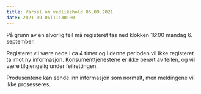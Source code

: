 ```yaml
---
title: Varsel om vedlikehold 06.09.2021
date: 2021-09-06T11:30:00
---
```

På grunn av en alvorlig feil må registeret tas ned klokken 16:00 mandag 6. september. 

Registeret vil være nede i ca 4 timer og i denne perioden vil ikke registeret ta imot ny informasjon. Konsumenttjenestene er ikke berørt av feilen, og vil være tilgjengelig under feilrettingen.

Produsentene kan sende inn informasjon som normalt, men meldingene vil ikke prosesseres. 

